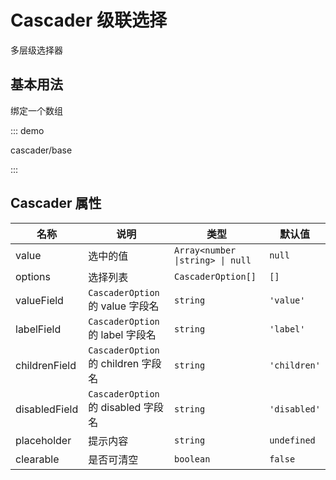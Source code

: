 # Cascader 级联选择

多层级选择器

## 基本用法

绑定一个数组

::: demo

cascader/base

:::

## Cascader 属性

| 名称          | 说明                                | 类型                             | 默认值       |
| ------------- | ----------------------------------- | -------------------------------- | ------------ |
| value         | 选中的值                            | `Array<number \|string> \| null` | `null`       |
| options       | 选择列表                            | `CascaderOption[]`               | `[]`         |
| valueField    | `CascaderOption` 的 value 字段名    | `string`                         | `'value'`    |
| labelField    | `CascaderOption` 的 label 字段名    | `string`                         | `'label'`    |
| childrenField | `CascaderOption` 的 children 字段名 | `string`                         | `'children'` |
| disabledField | `CascaderOption` 的 disabled 字段名 | `string`                         | `'disabled'` |
| placeholder   | 提示内容                            | `string`                         | `undefined`  |
| clearable     | 是否可清空                          | `boolean`                        | `false`      |



<script setup lang="ts">
import CascaderBase from '../examples/cascader/base.vue'
</script>
